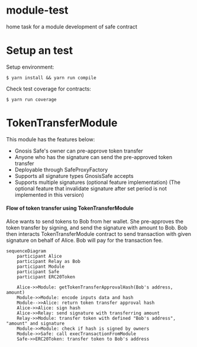 # module-test
home task for a module development of safe contract

# Setup an test
Setup environment:
```
$ yarn install && yarn run compile
```
Check test coverage for contracts:
```
$ yarn run coverage
```

# TokenTransferModule
This module has the features below:
- Gnosis Safe's owner can pre-approve token transfer
- Anyone who has the signature can send the pre-approved token transfer
- Deployable through SafeProxyFactory
- Supports all signature types GnosisSafe accepts
- Supports multiple signatures (optional feature implementation)
(The optional feature that invalidate signature after set period is not implemented in this version)

#### Flow of token transfer using TokenTransferModule
Alice wants to send tokens to Bob from her wallet. She pre-approves the token transfer by signing, and send the signature with amount to Bob. Bob then interacts TokenTransferModule contract to send transaction with given signature on behalf of Alice. Bob will pay for the transaction fee.

```mermaid
sequenceDiagram
    participant Alice
    participant Relay as Bob
    participant Module
    participant Safe
    participant ERC20Token

    Alice->>Module: getTokenTransferApprovalHash(Bob's address, amount)
    Module->>Module: encode inputs data and hash
    Module-->>Alice: return token transfer approval hash
    Alice->>Alice: sign hash
    Alice->>Relay: send signature with transferring amount
    Relay->>Module: transfer token with defined "Bob's address", "amount" and signature
    Module->>Module: check if hash is signed by owners
    Module->>Safe: call execTransactionFromModule
    Safe->>ERC20Token: transfer token to Bob's address

```

